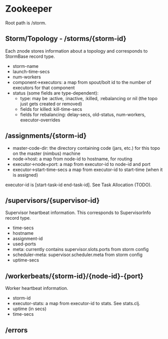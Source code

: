Zookeeper
==
Root path is /storm.

Storm/Topology - /storms/{storm-id}
--
Each znode stores information about a topology and corresponds to StormBase record type.
+ storm-name
+ launch-time-secs
+ num-workers
+ component->executors: a map from spout/bolt id to the number of executors for that component
+ status (some fields are type-dependent):
  * type: may be :active, :inactive, :killed, :rebalancing or nil (the topo just gets created or
          removed)
  * fields for killed: kill-time-secs
  * fields for rebalancing: delay-secs, old-status, num-workers, executor-overrides

/assignments/{storm-id}
--
+ master-code-dir: the directory containing code (jars, etc.) for this topo on the
                   master (nimbus) machine
+ node->host: a map from node-id to hostname, for routing
+ executor->node+port: a map from executor-id to node-id and port
+ executor->start-time-secs a map from executor-id to start-time (when it is assigned)

executor-id is [start-task-id end-task-id]. See Task Allocation (TODO).

/supervisors/{supervisor-id}
--
Supervisor heartbeat information. This corresponds to SupervisorInfo record type.
+ time-secs
+ hostname
+ assignment-id
+ used-ports
+ meta: currently contains supervisor.slots.ports from storm config
+ scheduler-meta: supervisor.scheduler.meta from storm config
+ uptime-secs

/workerbeats/{storm-id}/{node-id}-{port}
--
Worker heartbeat information.
+ storm-id
+ executor-stats: a map from executor-id to stats. See stats.clj.
+ uptime (in secs)
+ time-secs


/errors
--
